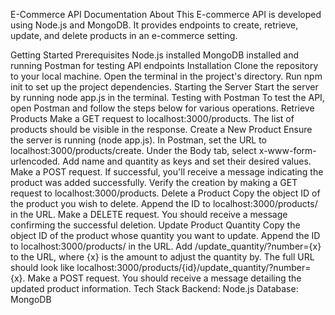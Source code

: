 E-Commerce API Documentation
About
This E-commerce API is developed using Node.js and MongoDB. It provides endpoints to create, retrieve, update, and delete products in an e-commerce setting.

Getting Started
Prerequisites
Node.js installed
MongoDB installed and running
Postman for testing API endpoints
Installation
Clone the repository to your local machine.
Open the terminal in the project's directory.
Run npm init to set up the project dependencies.
Starting the Server
Start the server by running node app.js in the terminal.
Testing with Postman
To test the API, open Postman and follow the steps below for various operations.
Retrieve Products
Make a GET request to localhost:3000/products.
The list of products should be visible in the response.
Create a New Product
Ensure the server is running (node app.js).
In Postman, set the URL to localhost:3000/products/create.
Under the Body tab, select x-www-form-urlencoded.
Add name and quantity as keys and set their desired values.
Make a POST request.
If successful, you'll receive a message indicating the product was added successfully.
Verify the creation by making a GET request to localhost:3000/products.
Delete a Product
Copy the object ID of the product you wish to delete.
Append the ID to localhost:3000/products/ in the URL.
Make a DELETE request.
You should receive a message confirming the successful deletion.
Update Product Quantity
Copy the object ID of the product whose quantity you want to update.
Append the ID to localhost:3000/products/ in the URL.
Add /update_quantity/?number={x} to the URL, where {x} is the amount to adjust the quantity by.
The full URL should look like localhost:3000/products/{id}/update_quantity/?number={x}.
Make a POST request. You should receive a message detailing the updated product information.
Tech Stack
Backend: Node.js
Database: MongoDB

